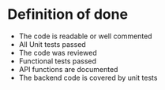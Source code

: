 # Definition of done

* The code is readable or well commented
* All Unit tests passed
* The code was reviewed
* Functional tests passed
* API functions are documented
* The backend code is covered by unit tests
